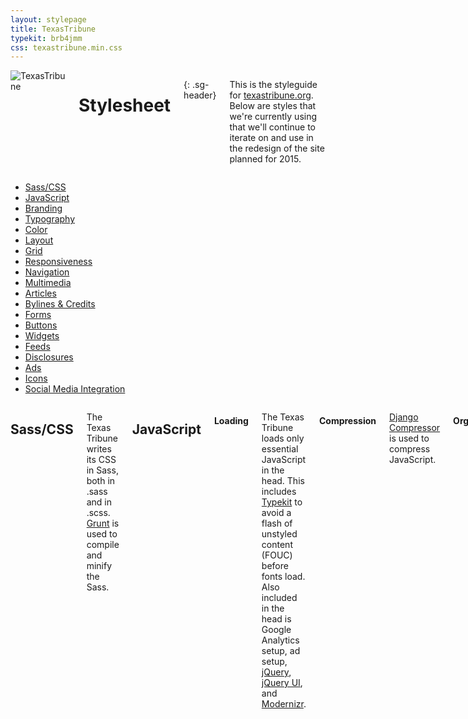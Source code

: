 ```yaml
---
layout: stylepage
title: TexasTribune
typekit: brb4jmm
css: texastribune.min.css
---
```



<!-- masthead -->
<div class="texastribune-page">
<div class="masthead sixteen columns">
  <img class="logo" src="https://s3.amazonaws.com/static.texastribune.org/common/images/logo.jpg" title="TexasTribune">

Stylesheet
==========
{: .sg-header}

This is the styleguide for [texastribune.org](http://www.texastribune.org).
Below are styles that we're currently using that we'll continue to iterate on
and use in the redesign of the site planned for 2015.

</div><!-- end masthead -->

<div class="four columns"><div id='side-nav'><!-- side nav -->

* [Sass/CSS](#sass)
* [JavaScript](#javascript)
* [Branding](#branding)
* [Typography](#typography)
* [Color](#color)
* [Layout](#layout)
* [Grid](#grid)
* [Responsiveness](#responsiveness)
* [Navigation](#navigation)
* [Multimedia](#multimedia)
* [Articles](#articles)
* [Bylines & Credits](#bylines--credits)
* [Forms](#forms)
* [Buttons](#buttons)
* [Widgets](#widgets)
* [Feeds](#feeds)
* [Disclosures](#disclosures)
* [Ads](#ads)
* [Icons](#icons)
* [Social Media Integration](#social-media-integration)

</div></div><!-- end side nav -->

<div class="twelve columns omega"><!-- main -->


Sass/CSS
--------

The Texas Tribune writes its CSS in Sass, both in .sass and in .scss. [Grunt](http://gruntjs.com/) is used to compile and minify the Sass.


JavaScript
----------

#### Loading

The Texas Tribune loads only essential JavaScript in the head. This includes [Typekit](https://typekit.com/) to avoid a flash of unstyled content (FOUC) before fonts load. Also included in the head is Google Analytics setup, ad setup, [jQuery](http://jquery.com/), [jQuery UI](http://jqueryui.com/), and [Modernizr](http://modernizr.com/).

#### Compression

[Django Compressor](http://django-compressor.readthedocs.org/en/latest/) is used to compress JavaScript. 

#### Organization

This JavaScript is grouped by core JS, plugins, project JS, JS for ads, and JS snippets for third-party social services.

#### Guidelines for Writing

JavaScript for The Texas Tribune should be written in a modular pattern. Immediately invoked function expressions (IIFE) should be used so that variables are locally scoped, and $document.ready should not be used.


Branding
--------

#### Logos

Masthead logo

![The Texas Tribune](https://s3.amazonaws.com/static.texastribune.org/common/images/logo.png)

5th anniversary masthead logo

![The Texas Tribune 5th Anniversary](https://s3.amazonaws.com/static.texastribune.org/media/logos/TT-5thAnniversary-logo.png)

Bug

![The Texas Tribune](http://static.texastribune.org/favicon/texastribune.org.png)

#### CTAs

Membership ribbon

![Join Us](http://static.texastribune.org/media/membership/TT-FMD14-JoinUs-btn001.png)

Typography
----------

#### Typekit

The Texas Tribune has its own font kit through Typekit that supplies the fonts for the site. Typekit is loaded in the head to avoid a flash of unstyled content (FOUC) when it comes to fonts.

#### Stories

Stories use Georgia, Times and serif. These fonts can be added with the `serif`
mixin.

```sass
.foo
  +serif
```

#### Headers

H1 Headers use Knockout 49 A, with fallbacks of Knockout 49 B, LeagueGothicRegular, Helvetica Neue, and sans-serif.


Color
-----

<div class="swatch three columns column">
  <div class="colorfield" style="background: #ffcc20;"></div>
  <span class="label">Tribune yellow<br/>$trib_yellow<br/>#ffcc20</span>
</div>
<div class="swatch three columns column">
  <div class="colorfield" style="background: #008990;"></div>
  <span class="label">Tribune teal<br/>$trib_teal<br/>#008990</span>
</div>
<!-- DELETEME shouldn't need a clear here -->
<div style="clear: both;"></div>


Layout
----

#### Header/Roofline

The header is enclosed in the `.wrapper-r` class. Header ads are contained within a div with a `#site_roofline` id. User account welcomes are contained within a div with a `#greeting` id. The navbar, membership ad, logo, and time are contained within a header tag with an id of `#site_header`.

```html
<div class="wrapper-r">
  <div id="site_roofline">
    Header ads
  </div>
  <div id="greeting">
    User account welcome
  </div>
  <header id="site_header">
    <nav class="navbar primary"></nav>
    <div class="ad last"></div>
    <div class="below_nav"></div>
  </header>
</div>
```

#### Main Content

The main site content is contained within a div with an id of `#site_content`. Within that div, main content is contained in a div with a `.main_column` class.

```html
<div id="site_content" class="content bare">
  <div class="grid">
    <div class="cell w-8 main_column"></div>
  </div>
</div>
```


#### Right Rail

The right rail is included on all pages that inherit from the two-column layout. Elements included in the right rail are the newsletter subscription widget, 300 x 250 ads, 'New on the Trib' featuring latest articles, and the Most.


#### Footer

The footer, like the header, is enclosed in a div with the `.wrapper-r` class. Inside of this div is a `footer` tag with an id of `#site_footer`. Inside of this `footer` element, there's a div with the id `footer`, and this contains a dl with an id of #staff_writers that lists staff writers, a div with an id of `footer_topics` that lists sections, a dl with id `offsite_outlets` with social media, and a ul with id `footer_nav` linking to pages like About Us and Donate.

```html
<div class="wrapper-r">
  <footer id="site_footer">
    <div id="footer">
      <dl id="staff_writers"></dl>
      <div id="footer_topics"></div>
      <dl id="offsite_outlets"></dl>
      <ul id="footer_nav"></ul>
    </div>
  </footer>
</div>
```


Grid
----

The site uses its own twelve-column grid system. Below is an example of the
code used to create a twelve-column row.

```html
<div class="grid">
  <div class="cell w-12">
    insert elements here
  </div>
</div>
```
Below is an example of the code used to create a row composed of two six-column
halves.

```html
<div class="grid">
  <div class="cell w-6">
    insert left elements
  </div>
  <div class="cell w-6">
    insert right elements
  </div>
</div>
```

This grid can be divided up into any number of columns as long as they add up
to twelve. On mobile devices, each div with the class of `.cell` becomes its own
row.


Responsiveness
----

#### Breakpoints

The Texas Tribune uses two defined breakpoints, a max-width of 799px (medium) and a max-width of 520px (mobile). These are set up in the breakpoint mixin.

Sass for mobile and medium breakpoints:

```sass
.foo
  +breakpoint(mobile)

.bar
  +breakpoint(medium)
```

In addition, styles based on custom points are used throughout where needed for a design to look best at all sizes. A body class of `.responsive` should be added for responsiveness. This gives elements with the `.content-wrapper` class a width of 100% and max-width of the page width.

#### Helper Classes

##### Hide on mobile

```sass
.hide-for-mobile
  +breakpoint(mobile)
    display: none
```

##### Show on mobile

```sass
.mobile-only
  @media screen and (min-width: 520px)
    display: none
```

##### Hide for medium down

```sass
.hide-for-medium-down
  @media screen and (max-width: 799px)
    display: none
```

##### Show for medium down

```sass
.show-for-medium-down
  display: none
  @media screen and (max-width: 799px)
    display: block
```


Navigation
----------

There are separate navbars for desktop and mobile. Updates to the desktop nav should also be reflected in the mobile menu. Both the desktop nav and mobile menu use the `.dropdown-toggle` class. Some JavaScript powers the dropdown nav, as well, and this can be found in megamini.js.


Multimedia
------

Multimedia elements are designated with the class `.media`, which is the container for images, audio, and video.

#### Images

##### Image Sizes

There are nine non-cropped image sizes, and there are nine cropped sizes. Image sizes are indicated using media_size in html templates.

##### Image Hosting

Images are hosted on Amazon Web Services.

#### Videos

Videos can be included from Youtube, Vimeo, and Livestream. [FitVids.js](http://fitvidsjs.com/), a jQuery plugin for fluid width video embeds, is used to ensure that videos maintain their aspect ratio at all screen sizes. To trigger fitvids, the video must be set up with a div with a class of `.video` that contains a div with a class of `.youtube`, `.vimeo`, or `.livestream` to signal that the element is indeed a video.

```html
<div class="media">
  <div id="video_container">
    <div class="video">
      <div class="youtube/vimeo/livestream">
      </div>
    </div>
  </div>
</div>
```

##### Livestream

For livestreams, [Livestream](http://new.livestream.com/) is used.

#### Audio

TribCast and other audio files are Amazon-hosted Shockwave Flash files.


Articles
----

There are several ways to indicate that an element is part of an article. It can be placed inside the `article` tag, given the `.article` class, given the `.prose` class, or given the `.mceContentBody` class. Scoping an article within `#site_content` can also help avoid selecting any additional page elements.


Bylines & Credits
-----------------

#### Bylines for Stories

Bylines are styled with an unordered list with the classes `.meta` and `.separator`. The byline is inside of an `li` with the class `byline`. If available, the author's name should link to her or his staff page.

```html
<ul class="meta separator">
  <li class="byline">
    by <a href="/about/staff/first-last/">First Last</a>
  </li>
</ul>
```

#### Credits for Images

Image credits are styled with a `cite` inside of a div with the class `.photo_links`. Wording is: photo by: First Last.

```html
<div class="photo_links">
  <cite>photo by: First Last</cite>
</div>
```


Forms
-----

#### Pretty Forms

Many forms throughout the site are styled with the `.pretty` class. Within these pretty forms, there are further subclasses of form, including `.errorlist`, `.required_field`, `.alert`, and `.help_text`.


Buttons
-------

These buttons are used throughout the site.

#### Button Neue

Button neue is used in newsletter signup widgets; account login, register, and signup forms; newsletter archive pages; district brackets; and the event RSVP form.

Button neue can be a few different colors. There's the default with $trib_yellow_bg.

<input class="btn_neue" type="submit" value="Submit">

A class of `.teal` makes it $trib_teal with #fff font color. 

<input class="btn_neue teal" type="submit" value="Submit">

A class of `.gray` makes it #d7d7d7 with #aeaeae font color. 

<input class="btn_neue gray" type="submit" value="Submit">

A class of `.dark` makes it #555555 with #222222 font color.

<input class="btn_neue dark" type="submit" value="Submit">

```html
<input class="btn_neue" type="submit" value="Submit">
```


#### Yellow Button

This button is used in comments, account information, and contact info.

<input type="submit" value="Submit" class="btn_yellow">

```html
<input type="submit" value="Submit" class="btn_yellow">
```


#### Info Button

This button is used to link to more information throughout the site. By
default, this button is Tribune yellow. On hover, the button lightens by
10%.

<div>
  <a class="btn_info">Button</a>
</div>

```html
<div>
  <a class="btn_info">Button</a>
</div>
```

Widgets
----

Styles for widgets are included in the _widgets.sass partial.

#### Featurebox

Featurebox is used for wire widgets around the site, including TribWire and TweetWire, and is often included in the right rail. For featurebox styles, use class `.featurebox`. Within the featurebox, there's a header with class `.featurebox-header`, main content with class `.featurebox-content`, and a footer with class `.featurebox-footer`. The footer often includes an adunit and a link to view more.


<aside class="featurebox">
<header class="featurebox-header">
  <h1>Header</h1>
</header>
<div class="featurebox-content">
   <a class="twitter-timeline" href="https://twitter.com/TexasTribune/lists/texas-elected-officials" data-widget-id="545984156623052800" data-chrome="nofooter noheader noborders" data-tweet-limit="1">TweetWire</a>
</div>
<footer class="featurebox-footer">
  <div class="ad adunit"></div>
  <a href="#">View All</a>
</footer>
</aside>


```html
<aside class="featurebox">
  <header class="featurebox-header">
    <h1>Header</h1>
  </header>
  <div class="featurebox-content">
  </div>
  <footer class="featurebox-footer">
    <div class="ad adunit"></div>
    <a href="#">View All</a>
  </footer>
</aside>
```


#### The Most

The Most also uses featurebox styles, with the addition of tabs. The Most has three tabs: Shared, Viewed, and Commented. It's included on the homepage and in the right rail around the site. Add the id `#the_most` and tabs classes to a featurebox for The Most.

```html
<aside id="the_most" class="featurebox">
  <header class="featurebox-header">
    <h1>Header</h1>
  </header>
  <div class="featurebox-content tabs ui-tabs ui-widget ui-widget-content ui-corner-all">
    <div id="most_shared" class="ui-tabs-panel ui-widget-content ui-corner-bottom"></div>
    <div id="most_viewed" class="ui-tabs-panel ui-widget-content ui-corner-bottom"></div>
    <div id="most_commented" class="ui-tabs-panel ui-widget-content ui-corner-bottom"></div>
  </div>
  <footer class="featurebox-footer">
    <div class="ad adunit"></div>
    <a href="#">View All</a>
  </footer>
</aside>
```


#### Trib newsletter signup

The Trib newsletter signup widget is included at the top of the right rail around the site on pages that inherit from the two-column layout. The widget includes a CTA for people to sign up for The Brief. The class `.trib_newsletter` gives the signup its styles. The newsletter signup widget includes a submit button with the `.btn_neue` class.

<section class="trib_newsletter">
<form>
<header><h2>Sign Up for The Brief</h2></header>
<p>Our daily news summary</p>
<div class="mc-field-group nowrap">
<input type="email" value="" name="EMAIL" class="input_neue required email"
       id="mce-EMAIL">
<input type="submit" value="Submit" name="subscribe" id="mc-embedded-subscribe"
      class="btn_neue">
</div>
</form>
</section>


```html
<section class="trib_newsletter">
  <form>
    <header><h2>Sign Up for The Brief</h2></header>
    <p>Our daily news summary</p>
  </form>
</section>
```


Feeds
----

A list of The Texas Tribune feeds can be found [here](http://www.texastribune.org/feeds/).

#### Mailchimp

Feeds power daily and weekly Mailchimp digests for numerous topics, including education, health care, energy &amp; environment, economy, race &amp; immigration, transportation, and law &amp; order.


Disclosures
----

Disclosures are found at the bottom of stories and are styled as paragraphs with a class of `.disclosure`.

```html
<p class="disclosure">
</p>
```


Ads
----

Ads appear throughout the site at the top of the page, in the right rail, inside stories, and at the bottom of stories in the top of the footer.

#### Roofline

Roofline ads appear at the top of most pages throughout the site, and they cycle through four ads. 

On desktop, these ads have dimensions of 728 x 90.

```html
<div id="site_roofline" style="position:relative;">
  <div class="hide-for-mobile large_ad_container">
    Include ad here
  </div>
</div>
```

On mobile, these ads have dimensions of 300 x 100.

```html
<div id="site_roofline" style="position:relative;">
  <div class="mobile-only">
    Include ad here
  </div>
</div>
```

#### Right rail

Ads in the right rail appear in pages that inherit the two-column layout, and the dimensions for these ads are 300 x 250. They are included inside a `div` with class of `.sponsor_image_holder`, which is inside a `section` with classes of `.ad_container` and `.sidebar_block`.

```html
<section class="ad_container sidebar_block">
  <div class="sponsor_image_holder">
    Include ad here
  </div>
</section>
```

#### Story ads

Ads inside stories are added with adify, and their dimensions are 468 x 60.

#### Footer ads

Ads below stories and at the top of the footer share the 728 x 90 dimensions with the roofline ads. On mobile, these ads have dimensions of 300 x 100.

#### Other ads

In wire widgets, ads have dimensions of 200 x 38.

On directory pages, there are also half banner ads with dimensions of 234 x 60.

Skyscraper ads have dimensions of 160 x 600. These appear on the right side of the Events index page, and they also appear on the search results page.


Icons
-----

#### Social Media

Font Awesome is used for icons throughout the site. Generally, social media links should include "target=_blank" so that they open in a new tab.

```html
<a class="social" href="#" target="_blank">
  <i class="icon-[whatever]"></i>
</a>
```

Social Media Integration
----

#### Facebook

Facebook comments are pulled in and included in articles' comments sections.

#### Twitter

Widgets displaying tweets on the site should all use the widget from Twitter. There are a number of customization options that can be made to the widget to fit The Texas Tribune brand and a particular page's needs, including link colors, tweet limits, and more. When adding a new Twitter widget, include a comment with information about the widget's setup.

Html setup:

```html
<a class="twitter-timeline" href="https://twitter.com/[profile]" data-widget-id="[provided by Twitter]" data-screen-name="[profile]">Tweets</a>
```

Javascript snippet:

```javascript
<script>!function(d,s,id){var js,fjs=d.getElementsByTagName(s)[0],p=/^http:/.test(d.location)?'http':'https';if(!d.getElementById(id)){js=d.createElement(s);js.id=id;js.src=p+"://platform.twitter.com/widgets.js";fjs.parentNode.insertBefore(js,fjs);}}(document,"script","twitter-wjs");</script>
```
<!-- DELETEME add this space another way -->
<div style="height: 50px;"></div>


</div><!-- end main -->
</div>
<script>!function(d,s,id){var js,fjs=d.getElementsByTagName(s)[0],p=/^http:/.test(d.location)?'http':'https';if(!d.getElementById(id)){js=d.createElement(s);js.id=id;js.src=p+"://platform.twitter.com/widgets.js";fjs.parentNode.insertBefore(js,fjs);}}(document,"script","twitter-wjs");</script>
